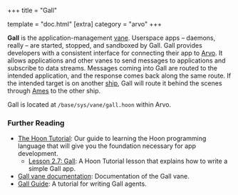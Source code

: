 +++
title = "Gall"

template = "doc.html"
[extra]
category = "arvo"
+++

**Gall** is the application-management [vane](/docs/glossary/vane). Userspace apps –⁠ daemons, really –⁠ are started, stopped, and sandboxed by Gall. Gall provides developers with a consistent interface for connecting their app to [Arvo](/docs/glossary/arvo). It allows applications and other vanes to send messages to applications and subscribe to data streams. Messages coming into Gall are routed to the intended application, and the response comes back along the same route. If the intended target is on another [ship](/docs/glossary/ship), Gall will route it behind the scenes through [Ames](/docs/glossary/ames) to the other ship.

Gall is located at `/base/sys/vane/gall.hoon` within Arvo.

### Further Reading

- [The Hoon Tutorial](/docs/hoon/hoon-school/): Our guide to learning the Hoon programming language that will give you the foundation necessary for app development.
  - [Lesson 2.7: Gall](/docs/hoon/hoon-school/gall): A Hoon Tutorial lesson that explains how to write a simple Gall app.
- [Gall vane documentation](/docs/arvo/gall/gall): Documentation of the Gall vane.
- [Gall Guide](/docs/userspace/gall-guide): A tutorial for writing Gall agents.
